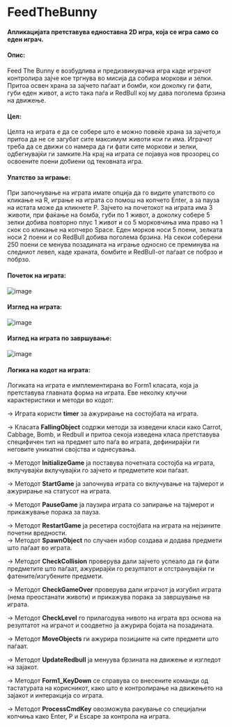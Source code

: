 # FeedTheBunny
#### Апликацијата претставува едноставна 2D игра, која се игра само со еден играч.    
                                                                                                                                                                                                                             
                                                                                                                                                                                        
#### Опис:  
Feed The Bunny е возбудлива и предизвикувачка игра каде играчот контролира зајче кое тргнува во мисија да собира моркови и зелки. Притоа освен храна за зајчето паѓаат и бомби, кои доколку ги фати, губи еден живот, а исто така паѓа и RedBull кој му дава поголема брзина на движење. 

#### Цел:     
Целта на играта е да се собере што е можно повеќе храна за зајчето,и притоа да не се загубат сите максимум животи кои ги има. Играчот треба да се движи со намера да ги фати сите моркови и зелки, одбегнувајќи ги замките.На крај на играта се појавуа нов прозорец со освоените поени добиени од тековната игра.

#### Упатство за играње: 
При започнување на играта имате опција да го видите упатството со кликање на R, играње на играта со помош на копчето Enter, а за пауза на истата може да кликнете P. Зајчето на почетокот на играта има 3 животи, при фаќање на бомба, губи по 1 живот, a доколку собере 5 зелки добива повторно плус 1 живот и со 5 морковчиња има право на 1 скок со кликање на копчеро Space. Еден морков носи 5 поени, зелката носи 2 поени и со RedBull добива поголема брзина. На секои соберени 250 поени се менува позадината на играње односно се преминува на следниот левел, каде храната, бомбите и RedBull-от паѓаат се побрзо и побрзо.

#### Почеток на играта:
![image](https://github.com/SaraVasileva/feed-the-bunny-game/assets/127666693/75e64832-30b1-4d9c-8461-5647c2759cb8)

#### Изглед на играта:
![image](https://github.com/SaraVasileva/feed-the-bunny-game/assets/127666693/a77067a7-7bc6-4247-a381-77d3fe2ea542)

#### Изглед на играта по завршување:
![image](https://github.com/SaraVasileva/feed-the-bunny-game/assets/127666693/97ad6d40-d717-49ac-914a-d0d34bb0ab3a)

#### Логика на кодот на играта:
Логиката на играта е имплементирана во Form1 класата, која ја претставува главната форма на играта. Еве неколку клучни карактеристики и методи во кодот:                                                                                  

-> Играта користи **timer** за ажурирање на состојбата на играта.  
                                                                                                                                                                                                                        
-> Класата **FallingObject** содржи методи за изведени класи како Carrot, Cabbage, Bomb, и Redbull и притоа секоја изведена класа претставува специфичен тип на предмет што паѓа во играта, дефинирајќи ги неговите уникатни својства и 
   однесувања. 
                                                                                                                                                                                                                        
-> Методот **InitializeGame** ја поставува почетната состојба на играта, вклучувајќи вклучувајќи го зајчето и предметите кои паѓаат.  
                                                                                                                                                                                                                      
-> Методот **StartGame** ја започнува играта со вклучување на тајмерот и ажурирање на статусот на играта.       
                                                                                                                                                                                                                              
-> Методот **PauseGame** ја паузира играта со запирање на тајмерот и прикажување порака за пауза.       
                                                                                                                                                                                                                            
-> Методот **RestartGame** ја ресетира состојбата на играта на нејзините почетни вредности.                                                                                                                                                                                                                                                                                                                                                                                       
-> Методот **SpawnObject** по случаен избор создава и додава предмети што паѓаат во играта.                          
                                                                                                                                                                                          
-> Методот **CheckCollision** проверува дали зајчето успеало да ги фати предметите што паѓаат, ажурирајќи го резултатот и отстранувајќи ги фатените/изгубените предмети. 
                                                                                                                                                                                                              
-> Методот **CheckGameOver** проверува дали играчот ја изгубил играта (нема преостанати животи) и прикажува порака за завршување на играта.  
                                                                                                                                                                                                      
-> Методот **CheckLevel** го прилагодува нивото на играта врз основа на резултатот на играчот и соодветно ја ажурира бојата на позадината.   
                                                                                                                                                                                                           
-> Методот **MoveObjects** ги ажурира позициите на сите предмети што паѓаат.  
                                                                                                                                                                                                           
-> Методот **UpdateRedbull** ја менуува брзината на движење и изгледот на зајакот.
                                                                                                                                                                                                                           
-> Методот **Form1_KeyDown** се справува со внесените команди од тастатурата на корисникот, како што е контролирање на движењето на зајакот и интеракција со играта.  
                                                                                                                                                                                                                                    
-> Методот **ProcessCmdKey** овозможува ракување со специјални копчиња како Enter, P и Escape за контрола на играта.                                                                                                                           
